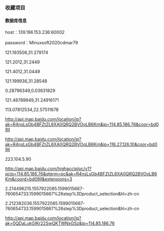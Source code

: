 ### 收藏项目

#### 数据库信息

host：139.196.153.236:60002

password：Minuxsoft2020cdmar79

121.193506,31.279174

121.2012,31.2449

121.4012,31.0449

121.199936,31.28548

0.28796349,0.03631829

121.48789949,31.24916171



113.07812534,22.57511678



http://api.map.baidu.com/location/ip?ak=R4nsLsGb4BFZtZL6XA0QRQ2BVOoLB6Km&ip=114.85.186.76&coor=bd09ll

http://api.map.baidu.com/location/ip?ak=R4nsLsGb4BFZtZL6XA0QRQ2BVOoLB6Km&ip=116.27.126.10&coor=bd09ll

223.104.5.90



http://api.map.baidu.com/highacciploc/v1?qcip=114.85.186.76&qterm=pc&ak=R4nsLsGb4BFZtZL6XA0QRQ2BVOoLB6Km&coord=bd09ll&extensions=3

2.214496215.1557922085.1599015667-760654733.1599015667%26step%3Dproduct_selection&hl=zh-cn

2.212382036.1557922085.1599015667-760654733.1599015667%26step%3Dproduct_selection&hl=zh-cn

http://api.map.baidu.com/location/ip?ak=0QDaLukGIKr22SwQKTWNxGSz&ip=114.85.186.76



